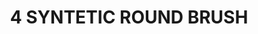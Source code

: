 ---
title: "4 SYNTETIC ROUND BRUSH"
price: "TBA"
desc: "Bez opisa"
img_path: "/assets/img/A.MIG-8615.jpg"
brand: AMMO
available: true
special_offer: false
soon: false
cat: "Alat-i-dodaci"
subcat: "AL-AMMO"
subsubcat: "Alati-AMMO-CETKICE"
---